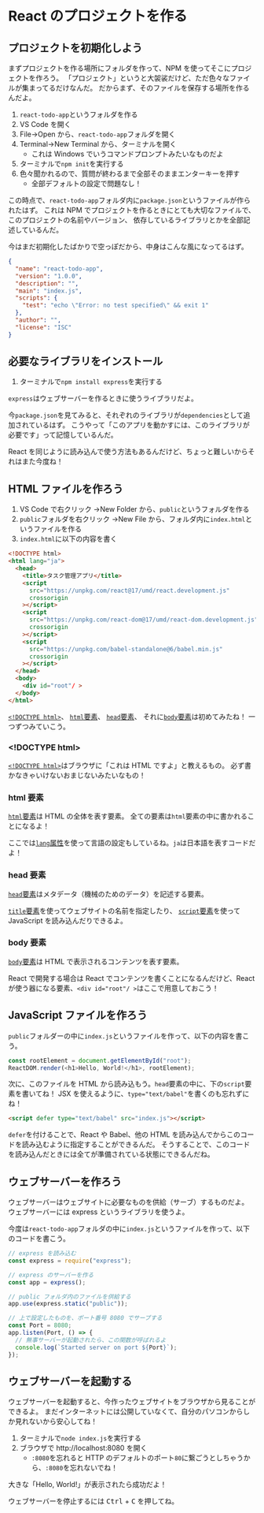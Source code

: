 # React のプロジェクトを作る

## プロジェクトを初期化しよう

まずプロジェクトを作る場所にフォルダを作って、NPM を使ってそこにプロジェクトを作ろう。
「プロジェクト」というと大袈裟だけど、ただ色々なファイルが集まってるだけなんだ。
だからまず、そのファイルを保存する場所を作るんだよ。

1. `react-todo-app`というフォルダを作る
1. VS Code を開く
1. File→Open から、`react-todo-app`フォルダを開く
1. Terminal→New Terminal から、ターミナルを開く
   - これは Windows でいうコマンドプロンプトみたいなものだよ
1. ターミナルで`npm init`を実行する
1. 色々聞かれるので、質問が終わるまで全部そのままエンターキーを押す
   - 全部デフォルトの設定で問題なし！

この時点で、`react-todo-app`フォルダ内に`package.json`というファイルが作られたはず。
これは NPM でプロジェクトを作るときにとても大切なファイルで、このプロジェクトの名前やバージョン、
依存しているライブラリとかを全部記述しているんだ。

今はまだ初期化したばかりで空っぽだから、中身はこんな風になってるはず。

```json
{
  "name": "react-todo-app",
  "version": "1.0.0",
  "description": "",
  "main": "index.js",
  "scripts": {
    "test": "echo \"Error: no test specified\" && exit 1"
  },
  "author": "",
  "license": "ISC"
}
```

## 必要なライブラリをインストール

1. ターミナルで`npm install express`を実行する

`express`はウェブサーバーを作るときに使うライブラリだよ。

今`package.json`を見てみると、それぞれのライブラリが`dependencies`として追加されているはず。
こうやって「このアプリを動かすには、このライブラリが必要です」って記憶しているんだ。

React を同じように読み込んで使う方法もあるんだけど、ちょっと難しいからそれはまた今度ね！

## HTML ファイルを作ろう

1. VS Code で右クリック →New Folder から、`public`というフォルダを作る
1. `public`フォルダを右クリック →New File から、フォルダ内に`index.html`というファイルを作る
1. `index.html`に以下の内容を書く

```html
<!DOCTYPE html>
<html lang="ja">
  <head>
    <title>タスク管理アプリ</title>
    <script
      src="https://unpkg.com/react@17/umd/react.development.js"
      crossorigin
    ></script>
    <script
      src="https://unpkg.com/react-dom@17/umd/react-dom.development.js"
      crossorigin
    ></script>
    <script
      src="https://unpkg.com/babel-standalone@6/babel.min.js"
      crossorigin
    ></script>
  </head>
  <body>
    <div id="root"/ >
  </body>
</html>
```

[`<!DOCTYPE html>`](https://developer.mozilla.org/ja/docs/Glossary/Doctype)、
[`html`要素](https://developer.mozilla.org/ja/docs/Web/HTML/Element/html)、
[`head`要素](https://developer.mozilla.org/ja/docs/Web/HTML/Element/head)、
それに[`body`要素](https://developer.mozilla.org/ja/docs/Web/HTML/Element/body)は初めてみたね！
一つずつみていこう。

### \<!DOCTYPE html>

[`<!DOCTYPE html>`](https://developer.mozilla.org/ja/docs/Glossary/Doctype)はブラウザに「これは HTML ですよ」と教えるもの。
必ず書かなきゃいけないおまじないみたいなもの！

### html 要素

[`html`要素](https://developer.mozilla.org/ja/docs/Web/HTML/Element/html)は HTML の全体を表す要素。
全ての要素は`html`要素の中に書かれることになるよ！

ここでは[`lang`属性](https://developer.mozilla.org/ja/docs/Web/HTML/Global_attributes/lang)を使って言語の設定もしているね。`ja`は日本語を表すコードだよ！

### head 要素

[`head`要素](https://developer.mozilla.org/ja/docs/Web/HTML/Element/head)はメタデータ（機械のためのデータ）を記述する要素。

[`title`要素](https://developer.mozilla.org/ja/docs/Web/HTML/Element/title)を使ってウェブサイトの名前を指定したり、
[`script`要素](https://developer.mozilla.org/ja/docs/Web/HTML/Element/script)を使って JavaScript を読み込んだりできるよ。

### body 要素

[`body`要素](https://developer.mozilla.org/ja/docs/Web/HTML/Element/body)は HTML で表示されるコンテンツを表す要素。

React で開発する場合は React でコンテンツを書くことになるんだけど、React が使う器になる要素、`<div id="root"/ >`はここで用意しておこう！

## JavaScript ファイルを作ろう

`public`フォルダーの中に`index.js`というファイルを作って、以下の内容を書こう。

```javascript
const rootElement = document.getElementById("root");
ReactDOM.render(<h1>Hello, World!</h1>, rootElement);
```

次に、このファイルを HTML から読み込もう。`head`要素の中に、下の`script`要素を書いてね！
JSX を使えるように、`type="text/babel"`を書くのも忘れずにね！

```html
<script defer type="text/babel" src="index.js"></script>
```

`defer`を付けることで、React や Babel、他の HTML を読み込んでからこのコードを読み込むように指定することができるんだ。
そうすることで、このコードを読み込んだときには全てが準備されている状態にできるんだね。

## ウェブサーバーを作ろう

ウェブサーバーはウェブサイトに必要なものを供給（サーブ）するものだよ。
ウェブサーバーには express というライブラリを使うよ。

今度は`react-todo-app`フォルダの中に`index.js`というファイルを作って、以下のコードを書こう。

```javascript
// express を読み込む
const express = require("express");

// express のサーバーを作る
const app = express();

// public フォルダ内のファイルを供給する
app.use(express.static("public"));

// 上で設定したものを、ポート番号 8080 でサーブする
const Port = 8080;
app.listen(Port, () => {
  // 無事サーバーが起動されたら、この関数が呼ばれるよ
  console.log(`Started server on port ${Port}`);
});
```

## ウェブサーバーを起動する

ウェブサーバーを起動すると、今作ったウェブサイトをブラウザから見ることができるよ。
まだインターネットには公開していなくて、自分のパソコンからしか見れないから安心してね！

1. ターミナルで`node index.js`を実行する
1. ブラウザで http://localhost:8080 を開く
   - `:8080`を忘れると HTTP のデフォルトのポート`80`に繋ごうとしちゃうから、`:8080`を忘れないでね！

大きな「Hello, World!」が表示されたら成功だよ！

ウェブサーバーを停止するには <kbd>Ctrl</kbd> + <kbd>C</kbd> を押してね。
